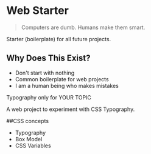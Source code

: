 # Web Starter

> Computers are dumb. Humans make them smart.

Starter (boilerplate) for all future projects.

## Why Does This Exist?
* Don't start with nothing
* Common boilerplate for web projects
* I am a human being who makes mistakes

Typography only for YOUR TOPIC

A web project to experiment with CSS Typography.

##CSS concepts
* Typography
* Box Model
* CSS Variables
